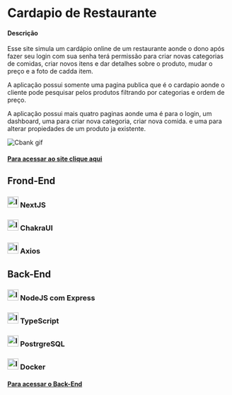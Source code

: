 <h1>Cardapio de Restaurante</h1>

<h4>Descrição</h4>
<p>Esse site simula um cardápio online de um restaurante aonde o dono após fazer seu login com sua senha terá permissão para criar novas categorias de comidas, criar novos itens e dar detalhes sobre o produto, mudar o preço e a foto de cadda item.</p>

<p>A aplicação possui somente uma pagina publica que é o cardapio aonde o cliente pode pesquisar pelos produtos filtrando por categorias e ordem de preço.</p>

<p>A aplicação possui mais quatro paginas aonde uma é para o login, um dashboard, uma para criar nova categoria, criar nova comida. e uma para alterar propiedades de um produto ja existente.</p>

![Cbank gif](https://user-images.githubusercontent.com/82523921/166157471-4d0557b2-1af5-45c1-9a20-a9a6f70d6656.gif)

<h4><a href="https://ds-exemplo-landing-page-1.netlify.app/" target="_blank">Para acessar ao site clique aqui</a></h4>


<h2>Frond-End</h2>

<h3>
<img alt="Icone de verficação" width="25px" src="https://w7.pngwing.com/pngs/628/269/png-transparent-check-mark-computer-icons-checkbox-others-angle-rectangle-logo.png"/>
  NextJS
</h3>

<h3>
<img alt="Icone de verficação" width="25px" src="https://w7.pngwing.com/pngs/628/269/png-transparent-check-mark-computer-icons-checkbox-others-angle-rectangle-logo.png"/>
  ChakraUI
</h3>

<h3>
<img alt="Icone de verficação" width="25px" src="https://w7.pngwing.com/pngs/628/269/png-transparent-check-mark-computer-icons-checkbox-others-angle-rectangle-logo.png"/>
  Axios
</h3>

<h2>Back-End</h2>

<h3>
<img alt="Icone de verficação" width="25px" src="https://w7.pngwing.com/pngs/628/269/png-transparent-check-mark-computer-icons-checkbox-others-angle-rectangle-logo.png"/>
  NodeJS com Express
</h3>

<h3>
<img alt="Icone de verficação" width="25px" src="https://w7.pngwing.com/pngs/628/269/png-transparent-check-mark-computer-icons-checkbox-others-angle-rectangle-logo.png"/>
  TypeScript
</h3>

<h3>
<img alt="Icone de verficação" width="25px" src="https://w7.pngwing.com/pngs/628/269/png-transparent-check-mark-computer-icons-checkbox-others-angle-rectangle-logo.png"/>
  PostrgreSQL
</h3>

<h3>
<img alt="Icone de verficação" width="25px" src="https://w7.pngwing.com/pngs/628/269/png-transparent-check-mark-computer-icons-checkbox-others-angle-rectangle-logo.png"/>
  Docker
</h3>


<h4><a href="https://github.com/Davi-Serrano/mnrest-api" target="_blank">Para acessar o Back-End</a></h4>

